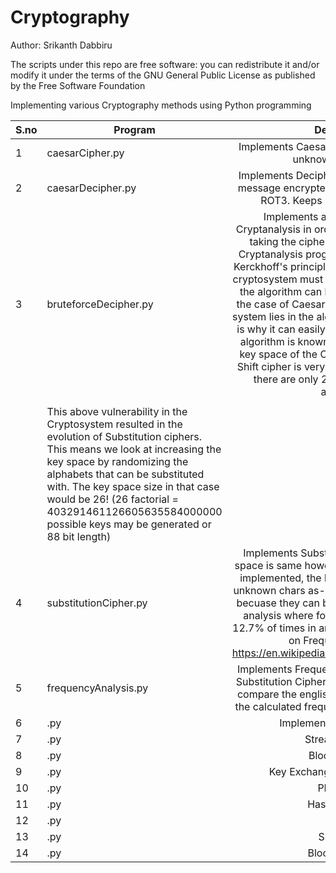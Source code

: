# Cryptography

Author: Srikanth Dabbiru

The scripts under this repo are free software: you can redistribute it and/or modify it under the terms of the GNU General Public License as published by the Free Software Foundation

Implementing various Cryptography methods using Python programming

|S.no| Program        | Description          |
|----| ------------- |:-------------:|
|1| caesarCipher.py     | Implements Caesar Cipher i.e., ROT3. Keeps unknown chars as-is    |
|2| caesarDecipher.py     | Implements Decipher mechanism to decrypt message encrypted using Caesar cipher i.e., ROT3. Keeps unknown chars as-is    |
|3| bruteforceDecipher.py     | Implements a program to perform Cryptanalysis in order to break Caesar cipher taking the cipher-text as the input. This Cryptanalysis program teaches us about the Kerckhoff's principle which is the security of a cryptosystem must lie in the choice of its keys, the algorithm can be known to the public. In the case of Caesar cipher, the security of the system lies in the algorithm being secret which is why it can easily be brute-forced once the algorithm is known. The rationale is that the key space of the Caeasar cipher or a similar Shift cipher is very small, 25 to be precise as there are only 26 letters in the English alphabet.   |
|                                                                                      |
| |This above vulnerability in the Cryptosystem resulted in the evolution of Substitution ciphers. This means we look at increasing the key space by randomizing the alphabets that can be substituted with. The key space size in that case would be 26! (26 factorial = 403291461126605635584000000 possible keys may be generated or 88 bit length)   |
|4| substitutionCipher.py     | Implements Substitution Cipher where key space is same however there is no shift (ROT) implemented, the key gen is random. Keeps unknown chars as-is. They are insecure today becuase they can be broken using frequency analysis where for e.g. alphabet 'e' occurs 12.7% of times in any english article (For more on Frequency analysis: https://en.wikipedia.org/wiki/Letter_frequency)   |
|5| frequencyAnalysis.py     | Implements Frequency Analysis to break any Substitution Cipher. Absolute value is used to compare the english alphabet frequency and the calculated frequency from the cipher text.   |
|6| .py     | Implements One Time Pad.   |
|7| .py     | Stream Ciphers.   |
|8| .py     | Block Ciphers.   |
|9| .py     | Key Exchange - Diffie Hellman.   |
|10| .py     | PKI - RSA.   |
|11| .py     | Hash Function.   |
|12| .py     | HMAC.   |
|13| .py     | SSL / TLS.   |
|14| .py     | Blockchain. :-)   |

